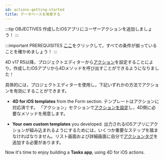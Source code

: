 ```yaml
---
id: actions-getting-started
title: データベースを用意する
---
```


:::tip OBJECTIVES 作成したiOSアプリにユーザーアクションを追加しましょう！ :::

:::important PREREQUISITES [ここ](prerequisites.html)をクリックして，すべての条件が揃っていることを確かめましょう！ :::

4D v17 R5以降，プロジェクトエディターから[アクション](actions.html)を設定することにより，作成したiOSアプリから4Dメソッドを呼び出すことができるようになりました！

具体的には，プロジェクトエディターを使用し，下記いずれかの方法でアクションを有効にすることができます。

* **4D for iOS templates** from the Form section. テンプレートはアクションに対応済です。 「アクション」セクションで[アクションを設定](define-first-action.html)し，4D側に必要なメソッドを用意します。

* **Your own custom templates** you developed. 出力されるiOSアプリにアクションが組み込まれるようにするためには，いくつか重要なステップを踏まなければなりません。リスト画面および詳細画面に自分で[アクションタグ](action-custom-template.html)を追加する必要があります。

Now it's time to enjoy building a **Tasks app**, using 4D for iOS actions.
